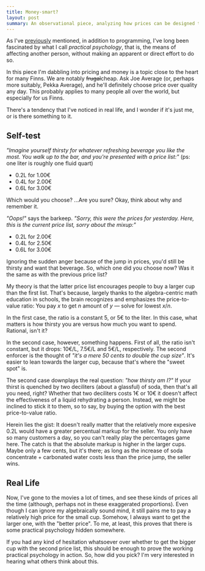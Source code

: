 ```yaml
---
title: Money-smart?
layout: post
summary: An observational piece, analyzing how prices can be designed to make people want to pay more than they need.
---
```


As I've [previously][tiw] mentioned, in addition to programming, I've long been fascinated by what I call _practical psychology_, that is, the means of affecting another person, without making an apparent or direct effort to do so.

[tiw]: /2009/12/28/tricking-into-winning.html

In this piece I'm dabbling into pricing and money is a topic close to the heart for many Finns. We are notably <strike>frugal</strike>cheap. Ask Joe Average (or, perhaps more suitably, Pekka Average), and he'll definitely choose price over quality any day. This probably applies to many people all over the world, but especially for us Finns.

There's a tendency that I've noticed in real life, and I wonder if it's just me, or is there something to it.

## Self-test

_"Imagine yourself thirsty for whatever refreshing beverage you like the most. You walk up to the bar, and you're presented with a price list:"_ (ps: one liter is roughly one fluid quart)

 * 0.2L for 1.00&euro;
 * 0.4L for 2.00&euro;
 * 0.6L for 3.00&euro;

Which would you choose? ...Are you sure? Okay, think about why and remember it.

_"Oops!"_ says the barkeep. _"Sorry, this were the prices for yesterday. Here, this is the current price list, sorry about the mixup:"_

 * 0.2L for 2.00&euro; 
 * 0.4L for 2.50&euro; 
 * 0.6L for 3.00&euro; 

Ignoring the sudden anger because of the jump in prices, you'd still be thirsty and want that beverage. So, which one did you choose now? Was it the same as with the previous price list? 

My theory is that the latter price list encourages people to buy a larger cup than the first list. That's because, largely thanks to the algebra-centric math education in schools, the brain recognizes and emphasizes the price-to-value ratio: You pay _x_ to get _n_ amount of _y_ &mdash; solve for lowest _x_/_n_. 

In the first case, the ratio is a constant 5, or 5&euro; to the liter. In this case, what matters is how thirsty you are versus how much you want to spend. Rational, isn't it?

In the second case, however, something happens. First of all, the ratio isn't constant, but it drops: 10&euro;/L, 7.5&euro;/L and 5&euro;/L, respectively. The second enforcer is the thought of _"it's a mere 50 cents to double the cup size"_. It's easier to lean towards the larger cup, because that's where the "sweet spot" is.

The second case downplays the real question: _"how thirsty am I?"_ If your thirst is quenched by two deciliters (about a glassful) of soda, then that's all you need, right? Whether that two deciliters costs 1&euro; or 10&euro; it doesn't affect the effectiveness of a liquid rehydrating a person. Instead, we might be inclined to stick it to them, so to say, by buying the option with the best price-to-value ratio.

Herein lies the gist: It doesn't really matter that the relatively more expesive 0.2L would have a greater percentual markup for the seller. You only have so many customers a day, so you can't really play the percentages game here. The catch is that the absolute markup is higher in the larger cups. Maybe only a few cents, but it's there; as long as the increase of soda concentrate + carbonated water costs less than the price jump, the seller wins.

## Real Life

Now, I've gone to the movies a lot of times, and see these kinds of prices all the time (although, perhaps not in these exaggerated proportions). Even though I can ignore my algebraically sound mind, it still pains me to pay a relatively high price for the small cup. Somehow, I always want to get the larger one, with the "better price". To me, at least, this proves that there is some practical psychology hidden somewhere.

If you had any kind of hesitation whatsoever over whether to get the bigger cup with the second price list, this should be enough to prove the working practical psychology in action. So, how did you pick? I'm very interested in hearing what others think about this.
